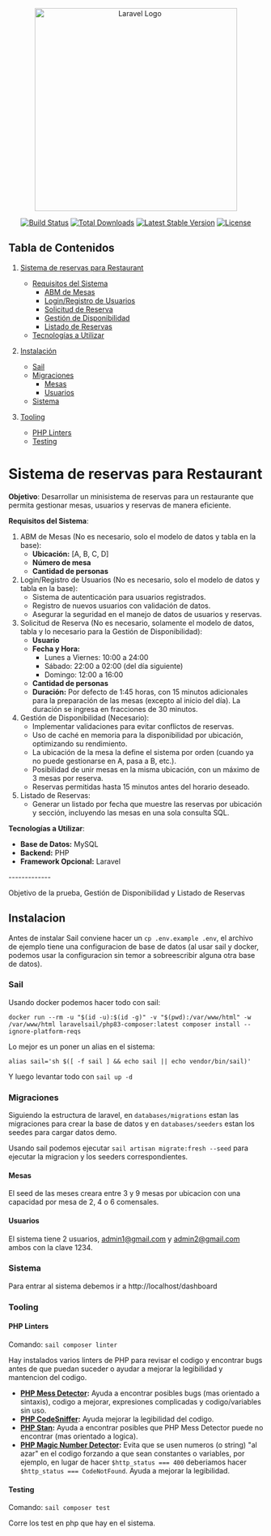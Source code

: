 <p align="center"><a href="https://laravel.com" target="_blank"><img src="https://raw.githubusercontent.com/laravel/art/master/logo-lockup/5%20SVG/2%20CMYK/1%20Full%20Color/laravel-logolockup-cmyk-red.svg" width="400" alt="Laravel Logo"></a></p>

<p align="center">
<a href="https://github.com/laravel/framework/actions"><img src="https://github.com/laravel/framework/workflows/tests/badge.svg" alt="Build Status"></a>
<a href="https://packagist.org/packages/laravel/framework"><img src="https://img.shields.io/packagist/dt/laravel/framework" alt="Total Downloads"></a>
<a href="https://packagist.org/packages/laravel/framework"><img src="https://img.shields.io/packagist/v/laravel/framework" alt="Latest Stable Version"></a>
<a href="https://packagist.org/packages/laravel/framework"><img src="https://img.shields.io/packagist/l/laravel/framework" alt="License"></a>
</p>

## Tabla de Contenidos

1. [Sistema de reservas para Restaurant](#sistema-de-reservas-para-restaurant)
   - [Requisitos del Sistema](#requisitos-del-sistema)
     - [ABM de Mesas](#abm-de-mesas)
     - [Login/Registro de Usuarios](#loginregistro-de-usuarios)
     - [Solicitud de Reserva](#solicitud-de-reserva)
     - [Gestión de Disponibilidad](#gestión-de-disponibilidad)
     - [Listado de Reservas](#listado-de-reservas)
   - [Tecnologías a Utilizar](#tecnologías-a-utilizar)

2. [Instalación](#instalación)
   - [Sail](#sail)
   - [Migraciones](#migraciones)
     - [Mesas](#mesas)
     - [Usuarios](#usuarios)
   - [Sistema](#sistema)

3. [Tooling](#tooling)
   - [PHP Linters](#php-linters)
   - [Testing](#testing)


# Sistema de reservas para Restaurant

**Objetivo**: Desarrollar un minisistema de reservas para un restaurante que permita gestionar mesas, usuarios y reservas de manera eficiente.

**Requisitos del Sistema**:

1. ABM de Mesas (No es necesario, solo el modelo de datos y tabla en la base):
    - **Ubicación:** [A, B, C, D]
    - **Número de mesa**
    - **Cantidad de personas**
2. Login/Registro de Usuarios (No es necesario, solo el modelo de datos y tabla en la base):
    - Sistema de autenticación para usuarios registrados.
    - Registro de nuevos usuarios con validación de datos.
    - Asegurar la seguridad en el manejo de datos de usuarios y reservas.
3. Solicitud de Reserva (No es necesario, solamente el modelo de datos, tabla y lo necesario para la Gestión de Disponibilidad):
    - **Usuario**
    - **Fecha y Hora:**
        - Lunes a Viernes: 10:00 a 24:00
        - Sábado: 22:00 a 02:00 (del día siguiente)
        - Domingo: 12:00 a 16:00
    - **Cantidad de personas**
    - **Duración:** Por defecto de 1:45 horas, con 15 minutos adicionales para la preparación de las mesas (excepto al inicio del día). La duración se ingresa en fracciones de 30 minutos.
4. Gestión de Disponibilidad (Necesario):
    - Implementar validaciones para evitar conflictos de reservas.
    - Uso de caché en memoria para la disponibilidad por ubicación, optimizando su rendimiento.
    - La ubicación de la mesa la define el sistema por orden (cuando ya no puede gestionarse en A, pasa a B, etc.).
    - Posibilidad de unir mesas en la misma ubicación, con un máximo de 3 mesas por reserva.
    - Reservas permitidas hasta 15 minutos antes del horario deseado.
5. Listado de Reservas:
    - Generar un listado por fecha que muestre las reservas por ubicación y sección, incluyendo las mesas en una sola consulta SQL.

**Tecnologías a Utilizar**:

-   **Base de Datos:** MySQL
-   **Backend:** PHP
-   **Framework Opcional:** Laravel

\-------------

Objetivo de la prueba, Gestión de Disponibilidad y Listado de Reservas

## Instalacion

Antes de instalar Sail conviene hacer un `cp .env.example .env`, el archivo de ejemplo tiene una configuracion de base de datos (al usar sail y docker, podemos usar la configuracion sin temor a sobreescribir alguna otra base de datos).

### Sail

Usando docker podemos hacer todo con sail:

`docker run --rm
    -u "$(id -u):$(id -g)"
    -v "$(pwd):/var/www/html"
    -w /var/www/html
    laravelsail/php83-composer:latest
    composer install --ignore-platform-reqs`

Lo mejor es un poner un alias en el sistema:

`alias sail='sh $([ -f sail ] && echo sail || echo vendor/bin/sail)'`

Y luego levantar todo con `sail up -d`

### Migraciones

Siguiendo la estructura de laravel, en `databases/migrations` estan las migraciones para crear la base de datos y en `databases/seeders` estan los seedes para cargar datos demo.

Usando sail podemos ejecutar `sail artisan migrate:fresh --seed` para ejecutar la migracion y los seeders correspondientes.

#### Mesas
El seed de las meses creara entre 3 y 9 mesas por ubicacion con una capacidad por mesa de 2, 4 o 6 comensales.

#### Usuarios
El sistema tiene 2 usuarios, admin1@gmail.com y admin2@gmail.com ambos con la clave 1234.

### Sistema

Para entrar al sistema debemos ir a http://localhost/dashboard

### Tooling

#### PHP Linters

Comando: `sail composer linter`

Hay instalados varios linters de PHP para revisar el codigo y encontrar bugs antes de que puedan suceder o ayudar a mejorar la legibilidad y mantencion del codigo.

- **[PHP Mess Detector](https://phpmd.org/):** Ayuda a encontrar posibles bugs (mas orientado a sintaxis), codigo a mejorar, expresiones complicadas y codigo/variables sin uso.
- **[PHP CodeSniffer](https://github.com/PHPCSStandards/PHP_CodeSniffer):** Ayuda mejorar la legibilidad del codigo.
- **[PHP Stan](https://phpstan.org/):** Ayuda a encontrar posibles que PHP Mess Detector puede no encontrar (mas orientado a logica).
- **[PHP Magic Number Detector](https://github.com/povils/phpmnd):** Evita que se usen numeros (o string) "al azar" en el codigo forzando a que sean constantes o variables, por ejemplo, en lugar de hacer `$http_status === 400` deberiamos hacer `$http_status === CodeNotFound`. Ayuda a mejorar la legibilidad.

#### Testing

Comando: `sail composer test`

Corre los test en php que hay en el sistema.